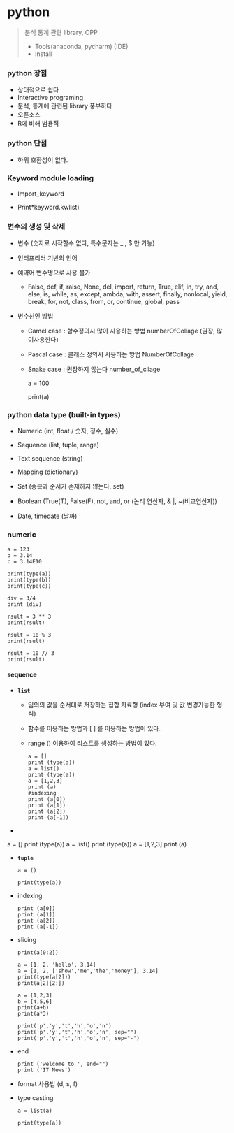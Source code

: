 # python

> 분석 통계 관련 library, OPP
> * Tools(anaconda, pycharm) (IDE)
> * install



### python 장점

- 상대적으로 쉽다
- Interactive programing
- 분석, 통계에 관련된 library 풍부하다
- 오픈소스
- R에 비해 범용적



### python 단점

- 하위 호환성이 없다.




### Keyword module loading

* Import_keyword

* Print*keyword.kwlist)



### 변수의 생성 및 삭제

* 변수 (숫자로 시작할수 없다, 특수문자는 _ , $ 만 가능)

* 인터프리터 기반의 언어
* 예약어 변수명으로 사용 불가
  *  False, def, if, raise, None, del, import, return, True, elif, in, try, and, else, is, while, as, except, ambda, with, assert, finally, nonlocal, yield, break, for, not, class, from, or, continue, global, pass

* 변수선언 방법

  * Camel case : 함수정의시 많이 사용하는 방법 numberOfCollage (권장, 많이사용한다)

  * Pascal case : 클래스 정의시 사용하는 방법 NumberOfCollage

  * Snake case : 권장하지 않는다 number_of_cllage

    a = 100

    print(a)



### python data type (built-in types)

* Numeric (int, float / 숫자, 정수, 실수)

* Sequence (list, tuple, range)

* Text sequence (string)

* Mapping (dictionary)

* Set (중복과 순서가 존재하지 않는다. set)

* Boolean (True(T), False(F), not, and, or (논리 연산자, & |, ~(비교연산자))

* Date, timedate (날짜)



### numeric

```
a = 123
b = 3.14
c = 3.14E10

print(type(a))
print(type(b))
print(type(c))

div = 3/4
print (div)

rsult = 3 ** 3
print(rsult)

rsult = 10 % 3
print(rsult)

rsult = 10 // 3
print(rsult)
```



#### sequence 

* **`list`**

  * 임의의 값을 순서대로 저장하는 집합 자료형 (index 부여 및 값 변경가능한 형식)

  * 함수를 이용하는 방법과 [ ] 를 이용하는 방법이 있다.

  * range () 이용하여 리스트를 생성하는 방법이 있다.

    ```
    a = []
    print (type(a))
    a = list()
    print (type(a))
    a = [1,2,3]
    print (a)
    #indexing
    print (a[0])
    print (a[1])
    print (a[2])
    print (a[-1])
    ```

* 

  a = []
  print (type(a))
  a = list()
  print (type(a))
  a = [1,2,3]
  print (a)

* **`tuple`**

  ```
  a = ()
  
  print(type(a))
  ```

* indexing

  ```
  print (a[0])
  print (a[1])
  print (a[2])
  print (a[-1])
  ```

* slicing

  ```
  print(a[0:2])
  
  a = [1, 2, 'hello', 3.14]
  a = [1, 2, ['show','me','the','money'], 3.14]
  print(type(a[2]))
  print(a[2][2:])
  
  a = [1,2,3]
  b = [4,5,6]
  print(a+b)
  print(a*3)
  
  print('p','y','t','h','o','n')
  print('p','y','t','h','o','n', sep="")
  print('p','y','t','h','o','n', sep="-")
  ```

  

* end

  ```
  print ('welcome to ', end="")
  print ('IT News')
  ```



* format  사용법 (d, s, f)

* type casting

  ```
  a = list(a)
  
  print(type(a))
  ```

  